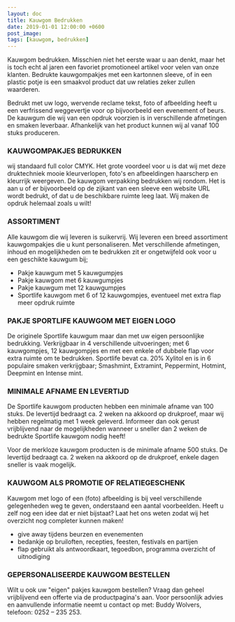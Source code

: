 ```yaml
---
layout: doc
title: Kauwgom Bedrukken
date: 2019-01-01 12:00:00 +0600
post_image: 
tags: [kauwgom, bedrukken]
---
```

Kauwgom bedrukken. Misschien niet het eerste waar u aan denkt, maar het is toch echt al jaren een favoriet promotioneel artikel voor velen van onze klanten. Bedrukte kauwgompakjes met een kartonnen sleeve, of in een plastic potje is een smaakvol product dat uw relaties zeker zullen waarderen.

Bedrukt met uw logo, wervende reclame tekst, foto of afbeelding heeft u een verfrissend weggevertje voor op bijvoorbeeld een evenement of beurs. De kauwgum die wij van een opdruk voorzien is in verschillende afmetingen en smaken leverbaar. Afhankelijk van het product kunnen wij al vanaf 100 stuks produceren.

### KAUWGOMPAKJES BEDRUKKEN
wij standaard full color CMYK. Het grote voordeel voor u is dat wij met deze druktechniek mooie kleurverlopen, foto's en afbeeldingen haarscherp en kleurrijk weergeven. De kauwgom verpakking bedrukken wij rondom. Het is aan u of er bijvoorbeeld op de zijkant van een sleeve een website URL wordt bedrukt, of dat u de beschikbare ruimte leeg laat. Wij maken de opdruk helemaal zoals u wilt!

### ASSORTIMENT
Alle kauwgom die wij leveren is suikervrij. Wij leveren een breed assortiment kauwgompakjes die u kunt personaliseren. Met verschillende afmetingen, inhoud en mogelijkheden om te bedrukken zit er ongetwijfeld ook voor u een geschikte kauwgum bij;

* Pakje kauwgum met 5 kauwgumpjes
* Pakje kauwgom met 6 kauwgumpjes
* Pakje kauwgum met 12 kauwgumpjes
* Sportlife kauwgom met 6 of 12 kauwgompjes, eventueel met extra flap meer opdruk ruimte

### PAKJE SPORTLIFE KAUWGOM MET EIGEN LOGO
De originele Sportlife kauwgum maar dan met uw eigen persoonlijke bedrukking. Verkrijgbaar in 4 verschillende uitvoeringen; met 6 kauwgompjes, 12 kauwgompjes en met een enkele of dubbele flap voor extra ruimte om te bedrukken. Sportlife bevat ca. 20% Xylitol en is in 6 populaire smaken verkrijgbaar; Smashmint, Extramint, Peppermint, Hotmint, Deepmint en Intense mint.

### MINIMALE AFNAME EN LEVERTIJD
De Sportlife kauwgom producten hebben een minimale afname van 100 stuks. De levertijd bedraagt ca. 2 weken na akkoord op drukproef, maar wij hebben regelmatig met 1 week geleverd. Informeer dan ook gerust vrijblijvend naar de mogelijkheden wanneer u sneller dan 2 weken de bedrukte Sportlife kauwgom nodig heeft!

Voor de merkloze kauwgom producten is de minimale afname 500 stuks. De levertijd bedraagt ca. 2 weken na akkoord op de drukproef, enkele dagen sneller is vaak mogelijk.

### KAUWGOM ALS PROMOTIE OF RELATIEGESCHENK
Kauwgom met logo of een (foto) afbeelding is bij veel verschillende gelegenheden weg te geven, onderstaand een aantal voorbeelden. Heeft u zelf nog een idee dat er niet bijstaat? Laat het ons weten zodat wij het overzicht nog completer kunnen maken!

* give away tijdens beurzen en evenementen
* bedankje op bruiloften, recepties, feesten, festivals en partijen
* flap gebruikt als antwoordkaart, tegoedbon, programma overzicht of uitnodiging

### GEPERSONALISEERDE KAUWGOM BESTELLEN
Wilt u ook uw "eigen" pakjes kauwgom bestellen? Vraag dan geheel vrijblijvend een offerte via de productpagina's aan. Voor persoonlijk advies en aanvullende informatie neemt u contact op met: Buddy Wolvers, telefoon: 0252 – 235 253.
